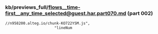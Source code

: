 ### kb/previews_full/flows__time-first__any_time_selected@guest.har.part070.md (part 002)

```md
//n958200.alteg.io/chunk-KO722YSM.js",
                      "lineNum
```

```
